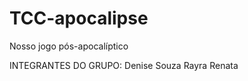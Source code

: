 # TCC-apocalipse
  Nosso jogo pós-apocalíptico

INTEGRANTES DO GRUPO:
  Denise
  Souza
  Rayra
  Renata
